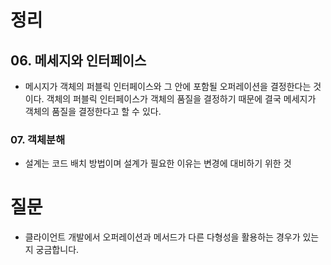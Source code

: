# 정리

## 06. 메세지와 인터페이스

- 메시지가 객체의 퍼블릭 인터페이스와 그 안에 포함될 오퍼레이션을 결정한다는 것이다. 객체의 퍼블릭 인터페이스가 객체의 품질을 결정하기 때문에 결국 메세지가 객체의 품질을 결정한다고 할 수 있다.

### 07. 객체분해

- 설계는 코드 배치 방법이며 설계가 필요한 이유는 변경에 대비하기 위한 것

# 질문

- 클라이언트 개발에서 오퍼레이션과 메서드가 다른 다형성을 활용하는 경우가 있는지 궁금합니다.